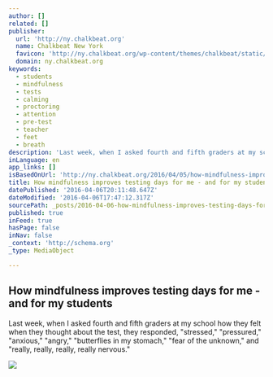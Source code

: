 ```yaml
---
author: []
related: []
publisher:
  url: 'http://ny.chalkbeat.org'
  name: Chalkbeat New York
  favicon: 'http://ny.chalkbeat.org/wp-content/themes/chalkbeat/static/images/chalkbeat-favicon.ico'
  domain: ny.chalkbeat.org
keywords:
  - students
  - mindfulness
  - tests
  - calming
  - proctoring
  - attention
  - pre-test
  - teacher
  - feet
  - breath
description: 'Last week, when I asked fourth and fifth graders at my school how they felt when they thought about the test, they responded, "stressed," "pressured," "anxious," "angry," "butterflies in my stomach," "fear of the unknown," and "really, really, really, really nervous."'
inLanguage: en
app_links: []
isBasedOnUrl: 'http://ny.chalkbeat.org/2016/04/05/how-mindfulness-improves-testing-days-for-me-and-for-my-students/#.VwVLT8g8KnM'
title: How mindfulness improves testing days for me - and for my students
datePublished: '2016-04-06T20:11:48.647Z'
dateModified: '2016-04-06T17:47:12.317Z'
sourcePath: _posts/2016-04-06-how-mindfulness-improves-testing-days-for-me-and-for-my-st.md
published: true
inFeed: true
hasPage: false
inNav: false
_context: 'http://schema.org'
_type: MediaObject

---
```

<article style=""><h1>How mindfulness improves testing days for me - and for my students</h1><p>Last week, when I asked fourth and fifth graders at my school how they felt when they thought about the test, they responded, "stressed," "pressured," "anxious," "angry," "butterflies in my stomach," "fear of the unknown," and "really, really, really, really nervous."</p><img src="http://i2.wp.com/ny.chalkbeat.org/sites/default/files/2016/01/120313UniversityPrepManualHighSchoolMP0945.jpg?resize=340%2C250" /></article>